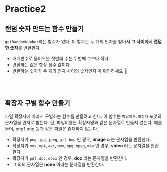 # Practice2

## 랜덤 숫자 만드는 함수 만들기

`getRandomNumber`라는 함수가 있다. 이 함수는 두 개의 인자를 받아서 **그 사이에서 랜덤한 숫자**를 반환한다.

- 매개변수로 들어오는 첫번째 수는 두번째 수보다 작다.
- 반환하는 값은 항상 정수 값이다.
- 반환하는 숫자가 두 개의 인자 사이의 숫자인지 꼭 확인하세요 👹

<br />
<br />

## 확장자 구별 함수 만들기

파일 확장자에 따라서 구별하는 함수를 만들려고 한다. 이 함수는 `파일이름.확장자` 포맷의 문자열을 인자로 받는다. 단, 파일이름은 확장자명과 같은 문자열로 만들지 않는다. 예를 들어, png1.png 등과 같은 파일은 존재하지 않는다.

- 확장자가 `png`, `jpg`, `jpeg`, `gif`, `bmp` 인 경우, **image** 라는 문자열을 반환한다.
- 확장자가 `mov`, `mp4`, `avi`, `wmv`, `mpg`, `mpeg`, `mkv` 인 경우, **video** 라는 문자열을 반환한다.
- 확장자가 `pdf`, `doc`, `docx` 인 경우, **doc** 라는 문자열을 반환한다.
- 그 외의 문자열은 **none** 이라는 문자열을 반환한다.
